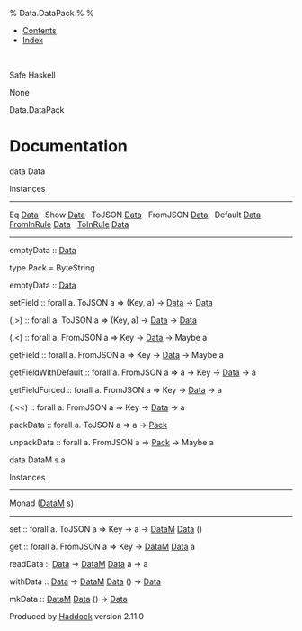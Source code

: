 % Data.DataPack
% 
% 

-   [Contents](index.html)
-   [Index](doc-index.html)

 

Safe Haskell

None

Data.DataPack

Documentation
=============

data Data

Instances

  -------------------------------------------------------------------------------- ---
  Eq [Data](Data-DataPack.html#t:Data)                                              
  Show [Data](Data-DataPack.html#t:Data)                                            
  ToJSON [Data](Data-DataPack.html#t:Data)                                          
  FromJSON [Data](Data-DataPack.html#t:Data)                                        
  Default [Data](Data-DataPack.html#t:Data)                                         
  [FromInRule](Data-InRules.html#t:FromInRule) [Data](Data-DataPack.html#t:Data)    
  [ToInRule](Data-InRules.html#t:ToInRule) [Data](Data-DataPack.html#t:Data)        
  -------------------------------------------------------------------------------- ---

emptyData :: [Data](Data-DataPack.html#t:Data)

type Pack = ByteString

emptyData :: [Data](Data-DataPack.html#t:Data)

setField :: forall a. ToJSON a =\> (Key, a) -\>
[Data](Data-DataPack.html#t:Data) -\> [Data](Data-DataPack.html#t:Data)

(.\>) :: forall a. ToJSON a =\> (Key, a) -\>
[Data](Data-DataPack.html#t:Data) -\> [Data](Data-DataPack.html#t:Data)

(.\<) :: forall a. FromJSON a =\> Key -\>
[Data](Data-DataPack.html#t:Data) -\> Maybe a

getField :: forall a. FromJSON a =\> Key -\>
[Data](Data-DataPack.html#t:Data) -\> Maybe a

getFieldWithDefault :: forall a. FromJSON a =\> a -\> Key -\>
[Data](Data-DataPack.html#t:Data) -\> a

getFieldForced :: forall a. FromJSON a =\> Key -\>
[Data](Data-DataPack.html#t:Data) -\> a

(.\<\<) :: forall a. FromJSON a =\> Key -\>
[Data](Data-DataPack.html#t:Data) -\> a

packData :: forall a. ToJSON a =\> a -\>
[Pack](Data-DataPack.html#t:Pack)

unpackData :: forall a. FromJSON a =\> [Pack](Data-DataPack.html#t:Pack)
-\> Maybe a

data DataM s a

Instances

  ----------------------------------------------- ---
  Monad ([DataM](Data-DataPack.html#t:DataM) s)    
  ----------------------------------------------- ---

set :: forall a. ToJSON a =\> Key -\> a -\>
[DataM](Data-DataPack.html#t:DataM) [Data](Data-DataPack.html#t:Data) ()

get :: forall a. FromJSON a =\> Key -\>
[DataM](Data-DataPack.html#t:DataM) [Data](Data-DataPack.html#t:Data) a

readData :: [Data](Data-DataPack.html#t:Data) -\>
[DataM](Data-DataPack.html#t:DataM) [Data](Data-DataPack.html#t:Data) a
-\> a

withData :: [Data](Data-DataPack.html#t:Data) -\>
[DataM](Data-DataPack.html#t:DataM) [Data](Data-DataPack.html#t:Data) ()
-\> [Data](Data-DataPack.html#t:Data)

mkData :: [DataM](Data-DataPack.html#t:DataM)
[Data](Data-DataPack.html#t:Data) () -\>
[Data](Data-DataPack.html#t:Data)

Produced by [Haddock](http://www.haskell.org/haddock/) version 2.11.0

